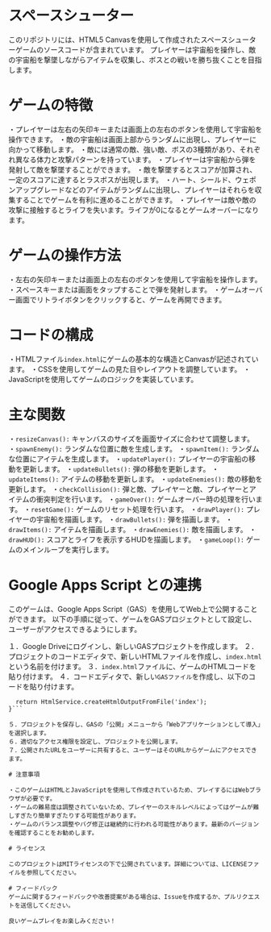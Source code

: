 # スペースシューター

このリポジトリには、HTML5 Canvasを使用して作成されたスペースシューターゲームのソースコードが含まれています。
プレイヤーは宇宙船を操作し、敵の宇宙船を撃墜しながらアイテムを収集し、ボスとの戦いを勝ち抜くことを目指します。

# ゲームの特徴

・プレイヤーは左右の矢印キーまたは画面上の左右のボタンを使用して宇宙船を操作できます。
・敵の宇宙船は画面上部からランダムに出現し、プレイヤーに向かって移動します。
・敵には通常の敵、強い敵、ボスの3種類があり、それぞれ異なる体力と攻撃パターンを持っています。
・プレイヤーは宇宙船から弾を発射して敵を撃墜することができます。
・敵を撃墜するとスコアが加算され、一定のスコアに達するとラスボスが出現します。
・ハート、シールド、ウェポンアップグレードなどのアイテムがランダムに出現し、プレイヤーはそれらを収集することでゲームを有利に進めることができます。
・プレイヤーは敵や敵の攻撃に接触するとライフを失います。ライフが0になるとゲームオーバーになります。


# ゲームの操作方法

・左右の矢印キーまたは画面上の左右のボタンを使用して宇宙船を操作します。
・スペースキーまたは画面をタップすることで弾を発射します。
・ゲームオーバー画面でリトライボタンをクリックすると、ゲームを再開できます。

# コードの構成

・HTMLファイル```index.html```にゲームの基本的な構造とCanvasが記述されています。
・CSSを使用してゲームの見た目やレイアウトを調整しています。
・JavaScriptを使用してゲームのロジックを実装しています。

# 主な関数

・```resizeCanvas():``` キャンバスのサイズを画面サイズに合わせて調整します。
・```spawnEnemy():``` ランダムな位置に敵を生成します。
・```spawnItem():``` ランダムな位置にアイテムを生成します。
・```updatePlayer():``` プレイヤーの宇宙船の移動を更新します。
・```updateBullets():``` 弾の移動を更新します。
・```updateItems():``` アイテムの移動を更新します。
・```updateEnemies():``` 敵の移動を更新します。
・```checkCollision():``` 弾と敵、プレイヤーと敵、プレイヤーとアイテムの衝突判定を行います。
・```gameOver():``` ゲームオーバー時の処理を行います。
・```resetGame():``` ゲームのリセット処理を行います。
・```drawPlayer():``` プレイヤーの宇宙船を描画します。
・```drawBullets():``` 弾を描画します。
・```drawItems():``` アイテムを描画します。
・```drawEnemies():``` 敵を描画します。
・```drawHUD():``` スコアとライフを表示するHUDを描画します。
・```gameLoop():``` ゲームのメインループを実行します。

# Google Apps Script との連携

このゲームは、Google Apps Script（GAS）を使用してWeb上で公開することができます。
以下の手順に従って、ゲームをGASプロジェクトとして設定し、ユーザーがアクセスできるようにします。

１．Google Driveにログインし、新しいGASプロジェクトを作成します。
２．プロジェクトのコードエディタで、新しいHTMLファイルを作成し、```index.html```という名前を付けます。
３．```index.html```ファイルに、ゲームのHTMLコードを貼り付けます。
４．コードエディタで、新しい```GASファイル```を作成し、以下のコードを貼り付けます。

```function doGet() {
  return HtmlService.createHtmlOutputFromFile('index');
}```

５．プロジェクトを保存し、GASの「公開」メニューから「Webアプリケーションとして導入」を選択します。
６．適切なアクセス権限を設定し、プロジェクトを公開します。
７．公開されたURLをユーザーに共有すると、ユーザーはそのURLからゲームにアクセスできます。

# 注意事項

・このゲームはHTMLとJavaScriptを使用して作成されているため、プレイするにはWebブラウザが必要です。
・ゲームの難易度は調整されていないため、プレイヤーのスキルレベルによってはゲームが難しすぎたり簡単すぎたりする可能性があります。
・ゲームのバランス調整やバグ修正は継続的に行われる可能性があります。最新のバージョンを確認することをお勧めします。

# ライセンス

このプロジェクトはMITライセンスの下で公開されています。詳細については、LICENSEファイルを参照してください。

# フィードバック
ゲームに関するフィードバックや改善提案がある場合は、Issueを作成するか、プルリクエストを送信してください。

良いゲームプレイをお楽しみください！
